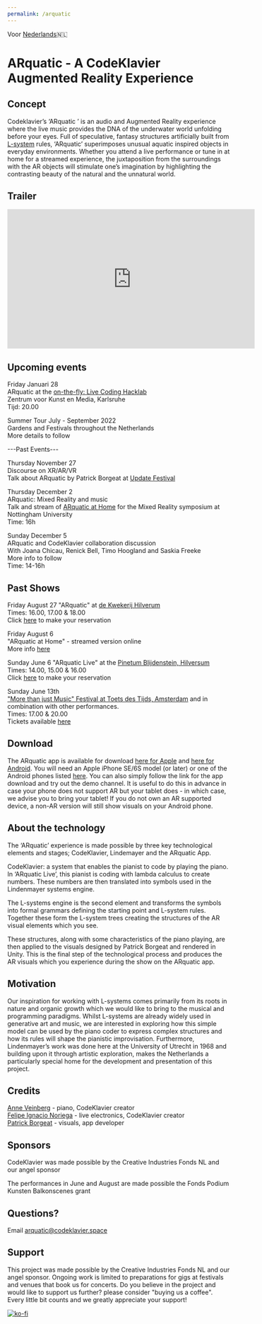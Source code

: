 ```yaml
---
permalink: /arquatic
---
```


Voor [Nederlands](https://codeklavier.space/arquaticnl)🇳🇱

# ARquatic  - A CodeKlavier Augmented Reality Experience

## Concept

Codeklavier’s ‘ARquatic ’ is an audio and Augmented Reality experience where the live music provides the DNA of the underwater world unfolding before your eyes. Full of speculative, fantasy structures artificially built from [L-system](https://en.wikipedia.org/wiki/L-system) rules, ‘ARquatic’ superimposes unusual aquatic inspired objects in everyday environments. Whether you attend a live performance or tune in at home for a streamed experience, the juxtaposition from the surroundings with the AR objects will stimulate one’s imagination by highlighting the contrasting beauty of the natural and the unnatural world.

## Trailer 

<iframe width="560" height="315" src="https://www.youtube.com/embed/im6d3-9jmD0" frameborder="0" allow="autoplay; encrypted-media; picture-in-picture" allowfullscreen></iframe>

## Upcoming events

Friday Januari 28 \
ARquatic at the [on-the-fly: Live Coding Hacklab](https://zkm.de/en/event/2022/01/on-the-fly-live-coding-hacklab) \
Zentrum voor Kunst en Media, Karlsruhe \
Tijd: 20.00

Summer Tour July - September 2022 \
Gardens and Festivals throughout the Netherlands \
More details to follow 

---Past Events---

Thursday November 27 \
Discourse on XR/AR/VR \
Talk about ARquatic by Patrick Borgeat at [Update Festival](https://update.mplab.lv/program-2/)

Thursday December 2 \
ARquatic: Mixed Reality and music \
Talk and stream of [ARquatic at Home](https://codeklavier.space/arquaticathome) for the Mixed Reality symposium at Nottingham University \
Time: 16h 

Sunday December 5 \
ARquatic and CodeKlavier collaboration discussion \
With Joana Chicau, Renick Bell, Timo Hoogland and Saskia Freeke \
More info to follow \
Time: 14-16h 

## Past Shows
Friday August 27
"ARquatic" at [de Kwekerij Hilverum](https://www.dekwekerijhilversum.nl/agenda/) \
Times: 16.00, 17.00 & 18.00 \
Click [here](https://forms.gle/kDPZUJiEVHvyEyVZ6) to make your reservation

Friday August 6 \
"ARquatic at Home" - streamed version online \
More info [here](https://codeklavier.space/arquaticathome)

Sunday June 6
"ARquatic Live" at the [Pinetum Blijdenstein, Hilversum](https://pinetum.nl/) \
Times: 14.00, 15.00 & 16.00 \
Click [here](https://docs.google.com/forms/d/e/1FAIpQLSeAYk1hxl8dgQnCNXU6J_PYcoqnBeAUuDKNK2jzGA3xLDZ22w/viewform) to make your reservation

Sunday June 13th \
["More than just Music" Festival at Toets des Tijds, Amsterdam](toetsdestijds.com) and in combination with other performances. \
Times: 17.00 & 20.00 \
Tickets available [here](https://toetsdestijds.com/2021/04/22/whats-on-my-desk/)

## Download
The ARquatic app is available for download [here for Apple](https://apps.apple.com/nl/app/arquatic/id1557620712?l=en) and [here for Android](https://play.google.com/store/apps/details?id=space.codeklavier.arquatic&hl=en_US&gl=US). You will need an Apple iPhone SE/6S model (or later) or one of the Android phones listed [here](https://developers.google.com/ar/devices). You can also simply follow the link for the app download and try out the demo channel. It is useful to do this in advance in case your phone does not support AR but your tablet does - in which case, we advise you to bring your tablet! If you do not own an AR supported device, a non-AR version will still show visuals on your Android phone.


## About the technology
The ‘ARquatic’ experience is made possible by three key technological elements and stages; CodeKlavier, Lindemayer and the ARquatic App.

CodeKlavier: a system that enables the pianist to code by playing the piano. In ‘ARquatic Live’, this pianist is coding with lambda calculus to create numbers. These numbers are then translated into symbols used in the Lindenmayer systems engine. 

The L-systems engine is the second element and transforms the symbols into formal grammars defining the starting point and L-system rules. Together these form the L-system trees creating the structures of the AR visual elements which you see.

These structures, along with some characteristics of the piano playing, are then applied to the visuals designed by Patrick Borgeat and rendered in Unity. This is the final step of the technological process and produces the AR visuals which you experience during the show on the ARquatic app.

## Motivation
Our inspiration for working with L-systems comes primarily from its roots in nature and organic growth which we would like to bring to the musical and programming paradigms. Whilst L-systems are already widely used in generative art and music, we are interested in exploring how this simple model can be used by the piano coder to express complex structures and how its rules will shape the pianistic improvisation. Furthermore, Lindenmayer’s work was done here at the University of Utrecht in 1968 and building upon it through artistic exploration, makes the Netherlands a particularly special home for the development and presentation of this project.


## Credits
[Anne Veinberg](https://anneveinberg.com/) - piano, CodeKlavier creator \
[Felipe Ignacio Noriega](https://felipeignacio.info/) - live electronics, CodeKlavier creator \
[Patrick Borgeat](https://borgeat.de/) - visuals, app developer 

## Sponsors
CodeKlavier was made possible by the Creative Industries Fonds NL and our angel sponsor

The performances in June and August are made possible the Fonds Podium Kunsten Balkonscenes grant

## Questions?
Email arquatic@codeklavier.space

## Support
This project was made possible by the Creative Industries Fonds NL and our angel sponsor. Ongoing work is limited to preparations for gigs at festivals and venues that book us for concerts. Do you believe in the project and would like to support us further? please consider "buying us a coffee". Every little bit counts and we greatly appreciate your support!

[![ko-fi](https://www.ko-fi.com/img/donate_sm.png)](https://ko-fi.com/J3J7PGIE)

